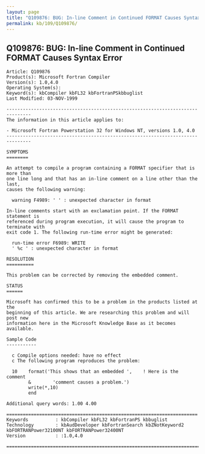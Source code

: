 ```yaml
---
layout: page
title: "Q109876: BUG: In-line Comment in Continued FORMAT Causes Syntax Error"
permalink: kb/109/Q109876/
---
```


## Q109876: BUG: In-line Comment in Continued FORMAT Causes Syntax Error

	Article: Q109876
	Product(s): Microsoft Fortran Compiler
	Version(s): 1.0,4.0
	Operating System(s): 
	Keyword(s): kbCompiler kbFL32 kbFortranPSkbbuglist
	Last Modified: 03-NOV-1999
	
	-------------------------------------------------------------------------------
	The information in this article applies to:
	
	- Microsoft Fortran Powerstation 32 for Windows NT, versions 1.0, 4.0 
	-------------------------------------------------------------------------------
	
	SYMPTOMS
	========
	
	An attempt to compile a program containing a FORMAT specifier that is more than
	one line long and that has an in-line comment on a line other than the last,
	causes the following warning:
	
	  warning F4989: ' ' : unexpected character in format
	
	In-line comments start with an exclamation point. If the FORMAT statement is
	referenced during program execution, it will cause the program to terminate with
	exit code 1. The following run-time error might be generated:
	
	  run-time error F6989: WRITE
	  ' %c ' : unexpected character in format
	
	RESOLUTION
	==========
	
	This problem can be corrected by removing the embedded comment.
	
	STATUS
	======
	
	Microsoft has confirmed this to be a problem in the products listed at the
	beginning of this article. We are researching this problem and will post new
	information here in the Microsoft Knowledge Base as it becomes available.
	
	Sample Code
	-----------
	
	  c Compile options needed: have no effect
	  c The following program reproduces the problem:
	
	  10    format('This shows that an embedded ',    ! Here is the comment
	        &        'comment causes a problem.')
	        write(*,10)
	        end
	
	Additional query words: 1.00 4.00
	
	======================================================================
	Keywords          : kbCompiler kbFL32 kbFortranPS kbbuglist
	Technology        : kbAudDeveloper kbFortranSearch kbZNotKeyword2 kbFORTRANPower32100NT kbFORTRANPower32400NT
	Version           : :1.0,4.0
	
	=============================================================================
	
